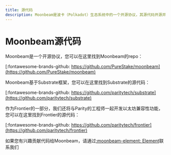 ```yaml
---
title: 源代码
description: Moonbeam是波卡（Polkadot）生态系统中的一个开源协议，其源代码开源并可审计。
---
```


# Moonbeam源代码

Moonbeam是一个开源协议，您可以在这里找到Moonbeam的repo：

[:fontawesome-brands-github: https://github.com/PureStake/moonbeam](https://github.com/PureStake/moonbeam)

Moonbeam基于Substrate框架，您可以在这里找到Substrate的源代码：

[:fontawesome-brands-github: https://github.com/paritytech/substrate](https://github.com/paritytech/substrate)

作为Frontier的一部分，我们还将与Parity的工程师一起开发以太坊兼容性功能，您可以在这里找到Frontier的源代码：

[:fontawesome-brands-github: https://github.com/paritytech/frontier](https://github.com/paritytech/frontier)

如果您有兴趣贡献代码给Moonbeam，请通过[:moonbeam-element: Element](https://matrix.to/#/!dzULkAiPePEaverEEP:matrix.org?via=matrix.org)联系我们